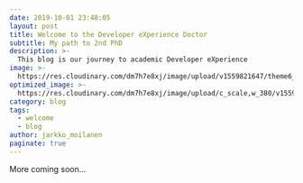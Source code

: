 ```yaml
---
date: 2019-10-01 23:48:05
layout: post
title: Welcome to the Developer eXperience Doctor
subtitle: My path to 2nd PhD
description: >-
  This blog is our journey to academic Developer eXperience
image: >-
  https://res.cloudinary.com/dm7h7e8xj/image/upload/v1559821647/theme6_qeeojf.jpg
optimized_image: >-
  https://res.cloudinary.com/dm7h7e8xj/image/upload/c_scale,w_380/v1559821647/theme6_qeeojf.jpg
category: blog
tags:
  - welcome
  - blog
author: jarkko_moilanen
paginate: true
---
```


More coming soon...

